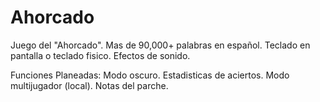 # Ahorcado
Juego del "Ahorcado".
Mas de 90,000+ palabras en español.
Teclado en pantalla o teclado fisico.
Efectos de sonido.

Funciones Planeadas:
Modo oscuro.
Estadisticas de aciertos.
Modo multijugador (local).
Notas del parche.
